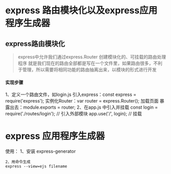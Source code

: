 # express 路由模块化以及express应用程序生成器

## express路由模块化
> express中允许我们通过express.Router 创建模块化的、可挂载的路由处理程序
就是我们现在的路由全部都是写在一个文件里，如果路由很多，不利于管理，所以需要将相同功能的路由抽离出来，以模块的形式进行开发
#### 实现步骤
1、定义一个路由文件，如login.js
    引入express：const express = require('express');
    实例化Router：var router = express.Router();
    加载页面
    暴露出去：module.exports = router;
2、在app.js 中引入并挂载
    const login = require('./routes/login'); // 引入外部模块
    app.use('/', login); // 挂载


# express 应用程序生成器
使用：
    1、安装 express-generator

    2、用命令生成
    express --view=ejs filename
